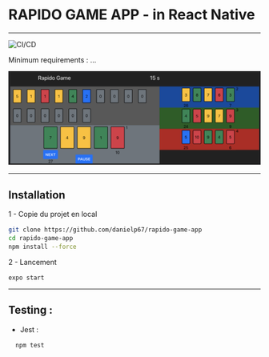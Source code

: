 # RAPIDO GAME APP - in React Native

---

![CI/CD](https://github.com/danielp67/rapido-game-app/actions/workflows/release.yaml/badge.svg)

Minimum requirements : ...


![preview](documentation/preview.png)

---
## Installation


1 - Copie du projet en local
```sh
git clone https://github.com/danielp67/rapido-game-app
cd rapido-game-app
npm install --force
```


2 - Lancement
```sh
expo start
```
---

## Testing :

- Jest :
```sh
  npm test
  ```

